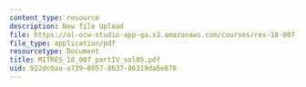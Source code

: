 ```yaml
---
content_type: resource
description: New file Upload
file: https://ol-ocw-studio-app-qa.s3.amazonaws.com/courses/res-18-007-calculus-revisited-multivariable-calculus-fall-2011/922dc0aaa7398057863786319da6e878_MITRES_18_007_partIV_sol05.pdf
file_type: application/pdf
resourcetype: Document
title: MITRES_18_007_partIV_sol05.pdf
uid: 922dc0aa-a739-8057-8637-86319da6e878
---
```

